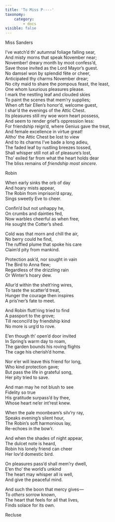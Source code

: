 ```yaml
---
title: 'To Miss P----'
taxonomy:
    category:
        - docs
visible: false
---
```


<div class="author">Miss Sanders</div>

I’ve watch’d th’ autumnal foliage falling sear,  
And misty morns that speak November near;  
November! dreary month by moot confess’d,  
Save those invited as the Lord Mayor’s guest.  
No damsel won by splendid fête or cheer,  
Anticipated thy charms November drear;  
No city maid to share the pompous feast, the least,  
One whom luxurious pleasures please.  
I mark the nestling leaf and clouded skies  
To paint the scenes that mem’ry supplies;  
When oft fair Ellen’s honor’d, welcome guest,  
I shar’d the evenings of the Attic Chest.  
Its pleasures still my woe worn heart possess,  
And seem to render grief’s oppression less:  
For friendship reign’d, where Genius gave the treat,  
And female excellence in virtue great!  
Altho’ the Attic Chest be lost to view  
And to its charms I’ve bade a long adieu,  
The faded leaf by rustling breezes tossed,  
Shall whisper still not all of pleasure’s lost,  
Tho’ exiled far from what the heart holds dear  
The bliss remains of *friendship most sincere.*

<span class="title">Robin</span>

When early sinks the orb of day  
And hoary mists appear,  
The Robin from imprison’d spray,  
Sings sweetly Eve to cheer.  

Confin’d but not unhappy he,  
On crumbs and dainties fed,  
Now warbles cheerful as when free,  
He sought the Cotter’s shed.  

Cold was that morn and chill the air,  
No berry could he find,  
The ruffled plume that spoke his care  
Claim’d pity from mankind.  

Protection ask’d, nor sought in vain  
The Bird to Anna flew;  
Regardless of the drizzling rain  
Or Winter’s hoary dew.  

Allur’d within the shelt’ring wires,  
To taste the scatter’d treat,  
Hunger the courage then inspires  
A pris’ner’s fate to meet.  

And Robin flutt’ring tried to find  
A passport to the grove;  
Till reconcil’d by friendship kind  
No more is urg’d to rove.  

E’en though th’ open’d door invited  
In Spring’s warm day to roam,  
The garden bounds his roving flights  
The cage his cherish’d home.

Nor e’er will leave this friend for long,  
Who kind protection gave;  
But pass the life in grateful song,  
Her pity tried to save.  

And man may he not blush to see  
Fidelity so true  
His gratitude surpass’d by thee,  
Whose heart ne’er int’rest knew.

When the pale moonbeam’s silv’ry ray,  
Speaks evening’s silent hour,  
The Robin’s soft harmonious lay,  
Re-echoes in the bow’r.  

And when the shades of night appear,  
The dulcet note is heard,  
Robin his lonely friend can cheer  
Her lov’d domestic bird.  

On pleasures pass’d shall mem’ry dwell,  
E’en tho’ the world’s unkind  
The heart may whisper all is well,  
And give the peaceful mind.  

And such the boon that mercy gives —   
To *others* sorrow known,  
The heart that feels for all that lives,  
Finds solace for its own.

Recluse
